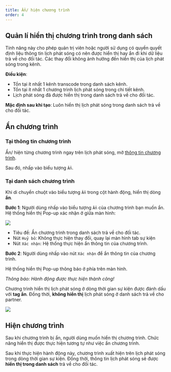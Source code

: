 ```yaml
---
title: Ẩn/ hiện chương trình
order: 4
---
```

## Quản lí hiển thị chương trình trong danh sách 
Tính năng này cho phép quản trị viên hoặc người sử dụng có quyền quyết định liệu thông tin lịch phát sóng có nên được hiển thị hay ẩn đi khi dữ liệu trả về cho đối tác. Các thay đổi không ảnh hưởng đến hiển thị của lịch phát sóng trong kênh.

**Điều kiện**: 
- Tồn tại ít nhất 1 kênh transcode trong danh sách kênh.
- Tồn tại ít nhất 1 chương trình lịch phát sóng trong chi tiết kênh.
- Lịch phát sóng đã được hiển thị trong danh sách trả về cho đối tác.

**Mặc định sau khi tạo**: Luôn hiển thị lịch phát sóng trong danh sách trả về cho đối tác.

## Ẩn chương trình

### Tại thông tin chương trình
Ẩn/ hiện từng chương trình ngay trên lịch phát sóng, mở [thông tin chương trình](2.2-epg-list.md#xem-thông-tin-từng-chương-trình).

Sau đó, nhấp vào biểu tượng `Ẩn`.
### Tại danh sách chương trình
Khi di chuyển chuột vào biểu tượng `Ẩn` trong cột hành động, hiển thị dòng **ẩn**.

**Bước 1**: 
Người dùng nhấp vào biểu tượng `Ẩn` của chương trình bạn muốn ẩn.
Hệ thống hiển thị Pop-up xác nhận ở giữa màn hình:

 ![](/images/lrm/pop-up/hide-epg.png)

 * Tiêu đề: Ẩn chương trình trong danh sách trả về cho đối tác.
 * Nút `Huỷ bỏ`: Không thực hiện thay đổi, quay lại màn hình tab sự kiện
 * Nút `Xác nhận`: Hệ thống thực hiện ẩn thông tin của chương trình.

**Bước 2**: 
Người dùng nhấp vào nút `Xác nhận` để ẩn thông tin của chương trình.

Hệ thống hiển thị Pop-up thông báo ở phía trên màn hình.

 <!-- ![]() -->
 *Thông báo: Hành động được thực hiện thành công!*

Chương trình hiển thị lịch phát sóng ở dòng thời gian sự kiện được đánh dấu với **tag ẩn**. Đồng thời, **không hiển thị** lịch phát sóng ở danh sách trả về cho partner.

![](/images/lrm/timeline/timeline.png)

## Hiện chương trình
Sau khi chương trình bị ẩn, người dùng muốn hiển thị chương trình. Chức năng hiển thị được thực hiện tương tự như việc ẩn chương trình.

Sau khi thực hiện hành động này, chương trình xuất hiện trên lịch phát sóng trong dòng thời gian sự kiện. Đồng thời, thông tin lịch phát sóng sẽ được **hiển thị trong danh sách** trả về cho đối tác.